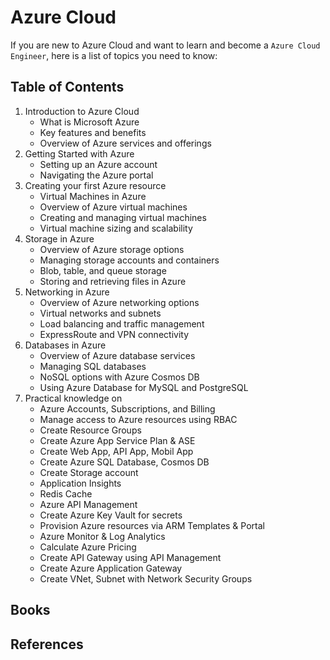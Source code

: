 # Azure Cloud

If you are new to Azure Cloud and want to learn and become a `Azure Cloud Engineer`, here is a list of topics you need to know:

## Table of Contents


1. Introduction to Azure Cloud
    - What is Microsoft Azure
    - Key features and benefits
    - Overview of Azure services and offerings
1. Getting Started with Azure
    - Setting up an Azure account
    - Navigating the Azure portal
1. Creating your first Azure resource
    - Virtual Machines in Azure
    - Overview of Azure virtual machines
    - Creating and managing virtual machines
    - Virtual machine sizing and scalability
1. Storage in Azure
    - Overview of Azure storage options
    - Managing storage accounts and containers
    - Blob, table, and queue storage
    - Storing and retrieving files in Azure
1. Networking in Azure
    - Overview of Azure networking options
    - Virtual networks and subnets
    - Load balancing and traffic management
    - ExpressRoute and VPN connectivity
1. Databases in Azure
    - Overview of Azure database services
    - Managing SQL databases
    - NoSQL options with Azure Cosmos DB
    - Using Azure Database for MySQL and PostgreSQL
1. Practical knowledge on
    - Azure Accounts, Subscriptions, and Billing
    - Manage access to Azure resources using RBAC
    - Create Resource Groups
    - Create Azure App Service Plan & ASE
    - Create Web App, API App, Mobil App
    - Create Azure SQL Database, Cosmos DB
    - Create Storage account
    - Application Insights
    - Redis Cache
    - Azure API Management
    - Create Azure Key Vault for secrets
    - Provision Azure resources via ARM Templates & Portal
    - Azure Monitor & Log Analytics
    - Calculate Azure Pricing
    - Create API Gateway using API Management
    - Create Azure Application Gateway
    - Create VNet, Subnet with Network Security Groups
  
## Books

## References